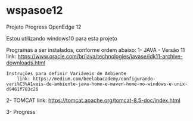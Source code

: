 # wspasoe12
Projeto Progress OpenEdge 12

Estou utilizando windows10 para esta projeto

Programas a ser instalados, conforme ordem abaixo:
  1- JAVA - Versão 11
        link: https://www.oracle.com/br/java/technologies/javase/jdk11-archive-downloads.html

    Instruções para definir Variáveis ​​de Ambiente
        link: https://medium.com/beelabacademy/configurando-vari%C3%A1veis-de-ambiente-java-home-e-maven-home-no-windows-e-unix-d9461f783c26
        
  2- TOMCAT
        link: https://tomcat.apache.org/tomcat-8.5-doc/index.html
  
  3- Progress
